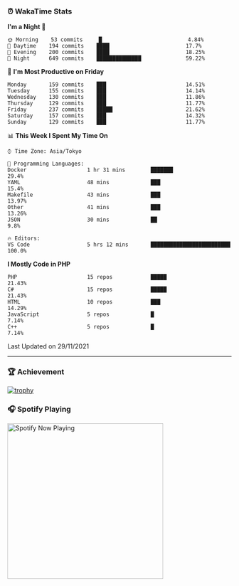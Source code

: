### ⏰ WakaTime Stats


<!--START_SECTION:waka-->
**I'm a Night 🦉** 

```text
🌞 Morning    53 commits     █                           4.84% 
🌆 Daytime    194 commits    ████                        17.7% 
🌃 Evening    200 commits    ████                        18.25% 
🌙 Night      649 commits    ██████████████              59.22%

```
📅 **I'm Most Productive on Friday** 

```text
Monday       159 commits    ███                         14.51% 
Tuesday      155 commits    ███                         14.14% 
Wednesday    130 commits    ███                         11.86% 
Thursday     129 commits    ███                         11.77% 
Friday       237 commits    █████                       21.62% 
Saturday     157 commits    ███                         14.32% 
Sunday       129 commits    ███                         11.77%

```


📊 **This Week I Spent My Time On** 

```text
⌚︎ Time Zone: Asia/Tokyo

💬 Programming Languages: 
Docker                   1 hr 31 mins        ███████                     29.4% 
YAML                     48 mins             ███                         15.4% 
Makefile                 43 mins             ███                         13.97% 
Other                    41 mins             ███                         13.26% 
JSON                     30 mins             ██                          9.8%

🔥 Editors: 
VS Code                  5 hrs 12 mins       █████████████████████████   100.0%

```

**I Mostly Code in PHP** 

```text
PHP                      15 repos            █████                       21.43% 
C#                       15 repos            █████                       21.43% 
HTML                     10 repos            ███                         14.29% 
JavaScript               5 repos             █                           7.14% 
C++                      5 repos             █                           7.14%

```



 Last Updated on 29/11/2021
<!--END_SECTION:waka-->

---

### 🏆 Achievement

[![trophy](https://github-profile-trophy.vercel.app/?username=Slime-hatena&theme=flat&no-bg=true&no-frame=true&column=8)](https://github.com/ryo-ma/github-profile-trophy)

### 🎧 Spotify Playing

[<img src="https://spotify-now-playing-slime-hatena.vercel.app/api/spotify-playing" alt="Spotify Now Playing" width="350" />](https://open.spotify.com/user/slime_hatena)

<!--
**Slime-hatena/Slime-hatena** is a ✨ _special_ ✨ repository because its `README.md` (this file) appears on your GitHub profile.

Here are some ideas to get you started:

- 🔭 I’m currently working on ...
- 🌱 I’m currently learning ...
- 👯 I’m looking to collaborate on ...
- 🤔 I’m looking for help with ...
- 💬 Ask me about ...
- 📫 How to reach me: ...
- 😄 Pronouns: ...
- ⚡ Fun fact: ...
-->
